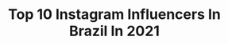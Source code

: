 ---
title: Top 10 Instagram Influencers In Brazil In 2021
description: >-
  Find top Instagram influencers in Brazil in 2021. Most popular hashtags: #challenge #maquiagembrasil #challengemakeup.
platform: Instagram
hits: 82063
text_top: Discover the best Instagram profiles on inBeat.
text_bottom: Our database aggregates 82063 Instagram influencers like this in Brazil for you to collaborate.
profiles:
  - username: "eu_marist"
    fullname: >-
      M A R I    S T E N C E L
    bio: >-
      💥 ASSISTAM OS STORIES 📣 PARCERIAS VIA DIRECT 🎬 YouTuber +16k
    location: "Brazil"
    followers: 4920
    engagement: 9184
    commentsToLikes: 4.224135
    id: ckap5pobgcmv80i78qkfv0doa
    verified: false
    hashtags: "#pegandofogochallenge, #canttouchthischallenge, #nemligochallenge, #brabachallenge"
  - username: "_pascoaal"
    fullname: >-
      YASMIN PASCOAL
    bio: >-
      SP | 17 @miin.lash 💎 Apaixonada por maquiagem💗 📩 Parceria e publicidade via direct ou e-mail. ➡️ Contatoyasminpascoal@gmail.com
    location: "Brazil"
    followers: 8521
    engagement: 5620
    commentsToLikes: 2.507357
    id: ckaoszxrvtr830i78rhjgxkqg
    verified: false
    hashtags: "#makeuplover, #sorteio, #challengemakeup, #maquiagemx"
  - username: "diogoanjosr_"
    fullname: >-
      𝗗𝗶𝗼𝗴𝗼 𝗔𝗻𝗷𝗼𝘀
    bio: >-
      • 𝗢𝗰𝗰𝘂𝗽𝗮𝘁𝗶𝗼𝗻𝗮𝗹 𝗧𝗵𝗲𝗿𝗮𝗽𝗶𝘀𝘁 𝗶𝗻 𝘁𝗿𝗮𝗶𝗻𝗶𝗻𝗴 - 𝗘𝗦𝗦 𝗣𝗼𝗿𝘁𝗼 • -𝟭𝟱% @eunutrition_pt : 𝗗𝗜𝗢𝗚𝗢𝗔𝗡𝗝𝗢𝗦𝟭𝟱 • -𝟱𝟬% @madnesscuff : 𝗗𝗜𝗢𝗚𝗢𝟱𝟬
    location: "Brazil"
    followers: 2207
    engagement: 5401
    commentsToLikes: 0.129517
    id: ck9wf5u8fnbni0j78za2ahgsy
    verified: false
    hashtags: "#tbt, #travel, #instamoment, #insta"
  - username: "_euvitoria"
    fullname: >-
      Vitória Alves ✨
    bio: >-
      Compartilho dicas de cabelo & vida! 🤍 Região dos Lagos| RJ 📌 🎥 YOUTUBE ↴
    location: "Brazil"
    followers: 7119
    engagement: 4612
    commentsToLikes: 0.275026
    id: ck8t7v1xsi2bt0j78cb96em8p
    verified: false
    hashtags: "#cachosperfeitos, #araruama, #cacheiaamiga, #curlynaturalhair"
  - username: "_carolfreitasr"
    fullname: >-
      C A R O L   F R E I T A S
    bio: >-
      BH | 20 | em constante evolução ✨ looks, beleza, dicas e vida real CEO @carolfreitasstore | @carolfreitasmake É novo por aqui?! Clica ai 😮⬇️
    location: "Brazil"
    followers: 3272
    engagement: 4465
    commentsToLikes: 1.921749
    id: ckf5xkqluw0280j233gzb5q6o
    verified: false
    hashtags: "#garotavs"
  - username: "victtsouza"
    fullname: >-
      V I C T Ó R I A
    bio: >-
      • Cristã • 18 anos • Cacheada • Mangaratiba - RJ • facebook: Victória Souza • @paulovicttor_21 💍
    location: "Brazil"
    followers: 7127
    engagement: 4365
    commentsToLikes: 0.086841
    id: ck8tczhxe1ab80j78xk3iuc71
    verified: false
    hashtags: ""
  - username: "naaymacedo"
    fullname: >-
      Nayara Macedo 🦋
    bio: >-
      Ativa as Notificações Digital Influencer Parceria/Contato Direct✨ aceito divulgação 💜
    location: "Brazil"
    followers: 17658
    engagement: 4169
    commentsToLikes: 0.155186
    id: ck0w19nxdi8uw0i1907eb6swb
    verified: false
    hashtags: ""
  - username: "paidrudi"
    fullname: >-
      Cassio Drudi
    bio: >-
      Hello migas e migos 👻 Toda mulher devia andar pelas ruas, pegar um ônibus e se sentir segura e ser tratada com dignidade por todos os homens!
    location: "Brazil"
    followers: 239049
    engagement: 4002
    commentsToLikes: 3.527659
    id: ck8t4djrj6e440j78fmkapzrj
    verified: false
    hashtags: "#familiadrudisempree"
  - username: "karoool_012"
    fullname: >-
      𝕂𝕒𝕣𝕠𝕠𝕝 𝕍𝕚𝕝𝕜
    bio: >-
      🇧🇷 GAÚCHA 🧉 💌Contato via direct 💓💍 @ian_arambula ⬇️solicite mídia kit abaixo⬇️
    location: "Brazil"
    followers: 14531
    engagement: 3727
    commentsToLikes: 0.997707
    id: ckap9v2qqtqbg0i78zpzyh9uv
    verified: false
    hashtags: "#lacoste, #luzdoluarchallenge, #riograndedosul, #caxiasdosulrs"
  - username: "marcodanjos"
    fullname: >-
      Marco dos Anjos "MeiKilo" 👦🏻
    bio: >-
      Miami 🇺🇸| Betim 🇧🇷 💰 Empresário e 1.3 MILHÕES DE INSCRITOS 🔥 Parcerias e Divulgação via email ⬇️ 📧 marcodosanjoscontato@gmail.com
    location: "Brazil"
    followers: 635098
    engagement: 3724
    commentsToLikes: 7.073832
    id: ck14i3yafdiud0i19ibxqazsx
    verified: false
    hashtags: "#matue, #maquinadotempo, #mdt"
cities:
  - name: Rio de Janeiro
    link: /instagram/brazil/rio-de-janeiro
  - name: Sao Paulo
    link: /instagram/brazil/sao-paulo
---